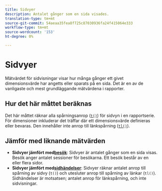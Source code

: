 ```yaml
---
title: Sidvyer
description: Antalet gånger som en sida visades.
translation-type: tm+mt
source-git-commit: 54aeaa35fea8f725c87030936fa24f415064e333
workflow-type: tm+mt
source-wordcount: '153'
ht-degree: 0%

---
```



# Sidvyer

Mätvärdet för sidvisningar visar hur många gånger ett givet dimensionsvärde har angetts eller sparats på en sida. Det är en av de vanligaste och mest grundläggande mätvärdena i rapporter.

## Hur det här måttet beräknas

Det här måttet räknar alla spårningsanrop ([`t()`](/help/implement/vars/functions/t-method.md)) för sidvyn i en rapportserie. För dimensioner inkluderar det träffar där ett dimensionsvärde definieras eller bevaras. Den innehåller inte anrop till länkspårning ([`tl()`](/help/implement/vars/functions/tl-method.md)).

## Jämför med liknande mätvärden

* **Sidvyer jämfört med[besök](visits.md)**: Sidvyer är antalet gånger som en sida visas. Besök anger antalet sessioner för besökarna. Ett besök består av en eller flera sidor.
* **Sidvyer jämfört med[sidhändelser](page-events.md)**: Sidvyer räknar antalet anrop till spårning av sidvy (`t()`) och utesluter anrop till spårning av länkar (`tl()`). Sidhändelser är motsatsen; antalet anrop för länkspårning, och inte sidvisningar.